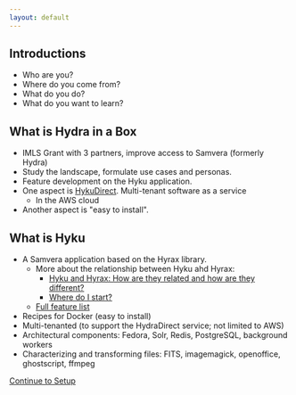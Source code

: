 ```yaml
---
layout: default
---
```


## Introductions
* Who are you?
* Where do you come from?
* What do you do?
* What do you want to learn?

## What is Hydra in a Box
* IMLS Grant with 3 partners, improve access to Samvera (formerly Hydra)
* Study the landscape, formulate use cases and personas. 
* Feature development on the Hyku application.
* One aspect is [HykuDirect](https://hykudirect.com/). Multi-tenant software as a service
  * In the AWS cloud
* Another aspect is "easy to install".

## What is Hyku
* A Samvera application based on the Hyrax library.
  * More about the relationship between Hyku ahd Hyrax:
    * [Hyku and Hyrax: How are they related and how are they different?](https://wiki.duraspace.org/pages/viewpage.action?pageId=85530575)
    * [Where do I start?](http://samvera.github.io/hyku-vs-hyrax.html)
  * [Full feature list](http://hyr.ax/about/#q3)
* Recipes for Docker (easy to install)
* Multi-tenanted (to support the HydraDirect service; not limited to AWS)
* Architectural components: Fedora, Solr, Redis, PostgreSQL, background workers
* Characterizing and transforming files: FITS, imagemagick, openoffice, ghostscript, ffmpeg

[Continue to Setup](setup.html)
